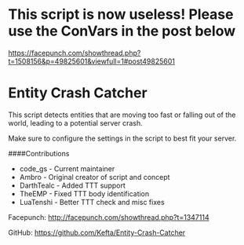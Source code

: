 This script is now useless! Please use the ConVars in the post below
===================================================================
https://facepunch.com/showthread.php?t=1508156&p=49825601&viewfull=1#post49825601

Entity Crash Catcher
===============

This script detects entities that are moving too fast or falling out of the world, leading to a potential server crash.

Make sure to configure the settings in the script to best fit your server.

####Contributions
* code_gs - Current maintainer
* Ambro - Original creator of script and concept
* DarthTealc - Added TTT support
* TheEMP - Fixed TTT body identification
* LuaTenshi - Better TTT check and misc fixes

Facepunch: http://facepunch.com/showthread.php?t=1347114

GitHub: https://github.com/Kefta/Entity-Crash-Catcher
